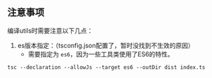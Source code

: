 
## 注意事项

编译utils时需要注意以下几点：

1. es版本指定：（tsconfig.json配置了，暂时没找到不生效的原因）
   - 需要指定为 `es6`，因为一些工具类使用了ES6的特性。
```
tsc --declaration --allowJs --target es6 --outDir dist index.ts
```
